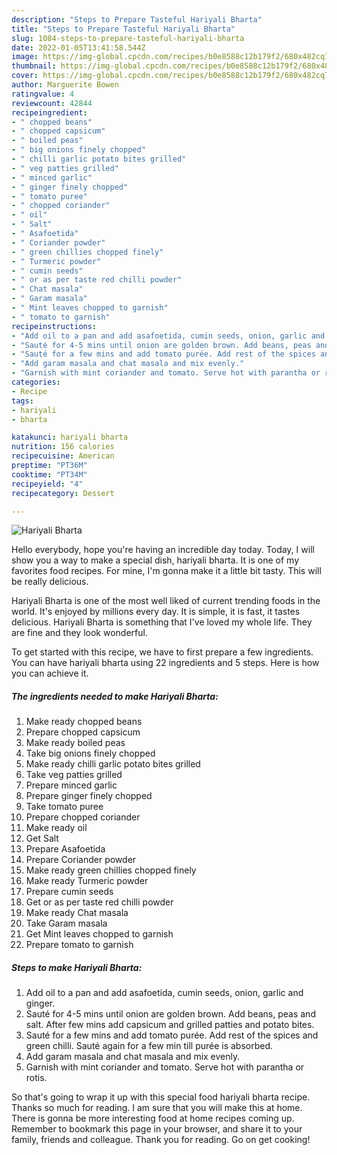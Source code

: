 ```yaml
---
description: "Steps to Prepare Tasteful Hariyali Bharta"
title: "Steps to Prepare Tasteful Hariyali Bharta"
slug: 1084-steps-to-prepare-tasteful-hariyali-bharta
date: 2022-01-05T13:41:58.544Z
image: https://img-global.cpcdn.com/recipes/b0e8588c12b179f2/680x482cq70/hariyali-bharta-recipe-main-photo.jpg
thumbnail: https://img-global.cpcdn.com/recipes/b0e8588c12b179f2/680x482cq70/hariyali-bharta-recipe-main-photo.jpg
cover: https://img-global.cpcdn.com/recipes/b0e8588c12b179f2/680x482cq70/hariyali-bharta-recipe-main-photo.jpg
author: Marguerite Bowen
ratingvalue: 4
reviewcount: 42844
recipeingredient:
- " chopped beans"
- " chopped capsicum"
- " boiled peas"
- " big onions finely chopped"
- " chilli garlic potato bites grilled"
- " veg patties grilled"
- " minced garlic"
- " ginger finely chopped"
- " tomato puree"
- " chopped coriander"
- " oil"
- " Salt"
- " Asafoetida"
- " Coriander powder"
- " green chillies chopped finely"
- " Turmeric powder"
- " cumin seeds"
- " or as per taste red chilli powder"
- " Chat masala"
- " Garam masala"
- " Mint leaves chopped to garnish"
- " tomato to garnish"
recipeinstructions:
- "Add oil to a pan and add asafoetida, cumin seeds, onion, garlic and ginger."
- "Sauté for 4-5 mins until onion are golden brown. Add beans, peas and salt. After few mins add capsicum and grilled patties and potato bites."
- "Sauté for a few mins and add tomato purée. Add rest of the spices and green chilli. Sauté again for a few min till purée is absorbed."
- "Add garam masala and chat masala and mix evenly."
- "Garnish with mint coriander and tomato. Serve hot with parantha or rotis."
categories:
- Recipe
tags:
- hariyali
- bharta

katakunci: hariyali bharta 
nutrition: 156 calories
recipecuisine: American
preptime: "PT36M"
cooktime: "PT34M"
recipeyield: "4"
recipecategory: Dessert

---
```



![Hariyali Bharta](https://img-global.cpcdn.com/recipes/b0e8588c12b179f2/680x482cq70/hariyali-bharta-recipe-main-photo.jpg)

Hello everybody, hope you're having an incredible day today. Today, I will show you a way to make a special dish, hariyali bharta. It is one of my favorites food recipes. For mine, I'm gonna make it a little bit tasty. This will be really delicious.

Hariyali Bharta is one of the most well liked of current trending foods in the world. It's enjoyed by millions every day. It is simple, it is fast, it tastes delicious. Hariyali Bharta is something that I've loved my whole life. They are fine and they look wonderful.




To get started with this recipe, we have to first prepare a few ingredients. You can have hariyali bharta using 22 ingredients and 5 steps. Here is how you can achieve it.

<!--inarticleads1-->

##### The ingredients needed to make Hariyali Bharta:

1. Make ready  chopped beans
1. Prepare  chopped capsicum
1. Make ready  boiled peas
1. Take  big onions finely chopped
1. Make ready  chilli garlic potato bites grilled
1. Take  veg patties grilled
1. Prepare  minced garlic
1. Prepare  ginger finely chopped
1. Take  tomato puree
1. Prepare  chopped coriander
1. Make ready  oil
1. Get  Salt
1. Prepare  Asafoetida
1. Prepare  Coriander powder
1. Make ready  green chillies chopped finely
1. Make ready  Turmeric powder
1. Prepare  cumin seeds
1. Get  or as per taste red chilli powder
1. Make ready  Chat masala
1. Take  Garam masala
1. Get  Mint leaves chopped to garnish
1. Prepare  tomato to garnish




<!--inarticleads2-->

##### Steps to make Hariyali Bharta:

1. Add oil to a pan and add asafoetida, cumin seeds, onion, garlic and ginger.
1. Sauté for 4-5 mins until onion are golden brown. Add beans, peas and salt. After few mins add capsicum and grilled patties and potato bites.
1. Sauté for a few mins and add tomato purée. Add rest of the spices and green chilli. Sauté again for a few min till purée is absorbed.
1. Add garam masala and chat masala and mix evenly.
1. Garnish with mint coriander and tomato. Serve hot with parantha or rotis.




So that's going to wrap it up with this special food hariyali bharta recipe. Thanks so much for reading. I am sure that you will make this at home. There is gonna be more interesting food at home recipes coming up. Remember to bookmark this page in your browser, and share it to your family, friends and colleague. Thank you for reading. Go on get cooking!

